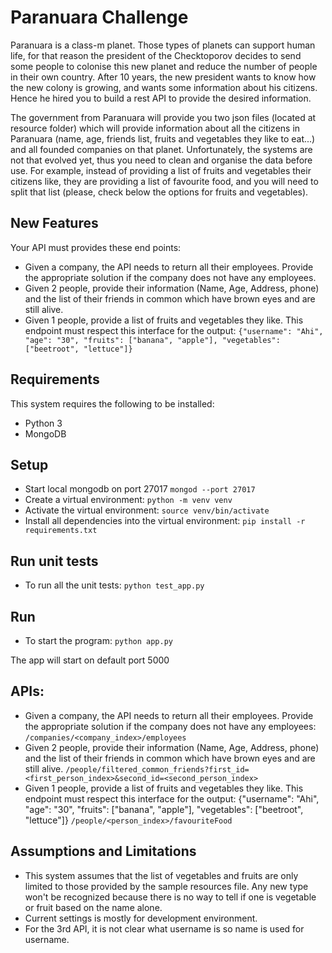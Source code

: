# Paranuara Challenge
Paranuara is a class-m planet. Those types of planets can support human life, for that reason the president of the Checktoporov decides to send some people to colonise this new planet and
reduce the number of people in their own country. After 10 years, the new president wants to know how the new colony is growing, and wants some information about his citizens. Hence he hired you to build a rest API to provide the desired information.

The government from Paranuara will provide you two json files (located at resource folder) which will provide information about all the citizens in Paranuara (name, age, friends list, fruits and vegetables they like to eat...) and all founded companies on that planet.
Unfortunately, the systems are not that evolved yet, thus you need to clean and organise the data before use.
For example, instead of providing a list of fruits and vegetables their citizens like, they are providing a list of favourite food, and you will need to split that list (please, check below the options for fruits and vegetables).

## New Features
Your API must provides these end points:
- Given a company, the API needs to return all their employees. Provide the appropriate solution if the company does not have any employees.
- Given 2 people, provide their information (Name, Age, Address, phone) and the list of their friends in common which have brown eyes and are still alive.
- Given 1 people, provide a list of fruits and vegetables they like. This endpoint must respect this interface for the output: `{"username": "Ahi", "age": "30", "fruits": ["banana", "apple"], "vegetables": ["beetroot", "lettuce"]}`

## Requirements
This system requires the following to be installed:
- Python 3
- MongoDB

## Setup 
- Start local mongodb on port 27017 `mongod --port 27017`
- Create a virtual environment: `python -m venv venv`
- Activate the virtual environment: `source venv/bin/activate`
- Install all dependencies into the virtual environment: `pip install -r requirements.txt`

## Run unit tests
- To run all the unit tests: `python test_app.py`

## Run 
- To start the program: `python app.py`

The app will start on default port 5000

## APIs:
- Given a company, the API needs to return all their employees. Provide the appropriate solution if the company does not have any employees:
`/companies/<company_index>/employees`
- Given 2 people, provide their information (Name, Age, Address, phone) and the list of their friends in common which have brown eyes and are still alive.
`/people/filtered_common_friends?first_id=<first_person_index>&second_id=<second_person_index>`
- Given 1 people, provide a list of fruits and vegetables they like. This endpoint must respect this interface for the output: {"username": "Ahi", "age": "30", "fruits": ["banana", "apple"], "vegetables": ["beetroot", "lettuce"]}
`/people/<person_index>/favouriteFood`

## Assumptions and Limitations
- This system assumes that the list of vegetables and fruits are only limited to those provided by the sample resources file. Any new type won't be recognized because there is no way to tell if one is vegetable or fruit based on the name alone.
- Current settings is mostly for development environment.
- For the 3rd API, it is not clear what username is so name is used for username.
